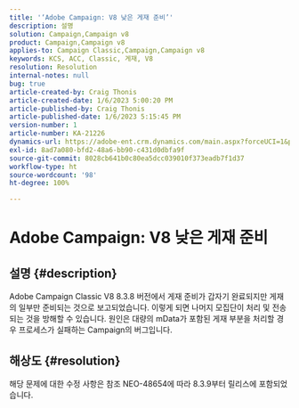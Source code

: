 ```yaml
---
title: '‘Adobe Campaign: V8 낮은 게재 준비’'
description: 설명
solution: Campaign,Campaign v8
product: Campaign,Campaign v8
applies-to: Campaign Classic,Campaign,Campaign v8
keywords: KCS, ACC, Classic, 게재, V8
resolution: Resolution
internal-notes: null
bug: true
article-created-by: Craig Thonis
article-created-date: 1/6/2023 5:00:20 PM
article-published-by: Craig Thonis
article-published-date: 1/6/2023 5:15:45 PM
version-number: 1
article-number: KA-21226
dynamics-url: https://adobe-ent.crm.dynamics.com/main.aspx?forceUCI=1&pagetype=entityrecord&etn=knowledgearticle&id=dea8e698-e38d-ed11-81ac-6045bd006149
exl-id: 8ad7a080-bfd2-48a6-bb90-c431d0dbfa9f
source-git-commit: 8028cb641b0c80ea5dcc039010f373eadb7f1d37
workflow-type: ht
source-wordcount: '98'
ht-degree: 100%

---
```


# Adobe Campaign: V8 낮은 게재 준비

## 설명 {#description}


Adobe Campaign Classic V8 8.3.8 버전에서 게재 준비가 갑자기 완료되지만 게재의 일부만 준비되는 것으로 보고되었습니다. 이렇게 되면 나머지 모집단이 처리 및 전송되는 것을 방해할 수 있습니다. 원인은 대량의 mData가 포함된 게재 부분을 처리할 경우 프로세스가 실패하는 Campaign의 버그입니다.


## 해상도 {#resolution}


해당 문제에 대한 수정 사항은 참조 NEO-48654에 따라 8.3.9부터 릴리스에 포함되었습니다.
